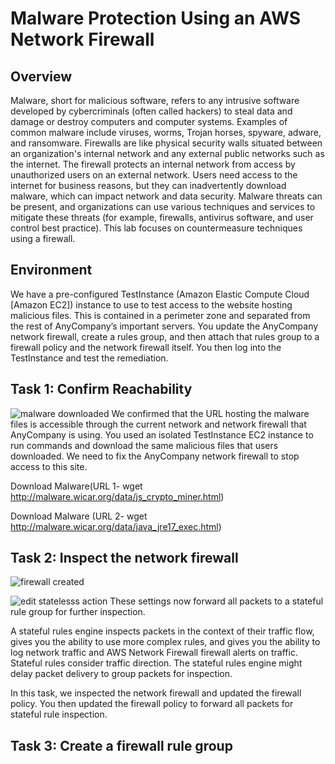 # Malware Protection Using an AWS Network Firewall

## Overview
Malware, short for malicious software, refers to any intrusive software developed by cybercriminals (often called hackers) to steal data and damage or destroy computers and computer systems. Examples of common malware include viruses, worms, Trojan horses, spyware, adware, and ransomware. Firewalls are like physical security walls situated between an organization's internal network and any external public networks such as the internet. The firewall protects an internal network from access by unauthorized users on an external network. Users need access to the internet for business reasons, but they can inadvertently download malware, which can impact network and data security. Malware threats can be present, and organizations can use various techniques and services to mitigate these threats (for example, firewalls, antivirus software, and user control best practice). This lab focuses on countermeasure techniques using a firewall.

## Environment
We have a pre-configured TestInstance (Amazon Elastic Compute Cloud [Amazon EC2]) instance to use to test access to the website hosting malicious files. This is contained in a perimeter zone and separated from the rest of AnyCompany’s important servers. You update the AnyCompany network firewall, create a rules group, and then attach that rules group to a firewall policy and the network firewall itself. You then log into the TestInstance and test the remediation.

## Task 1: Confirm Reachability
![malware downloaded](https://github.com/Cloud-Xplorer08/AWS-Network-Firewall/assets/71820244/b88d09de-9fb4-4373-8e4b-befc1eedd795)
We confirmed that the URL hosting the malware files is accessible through the current network and network firewall that AnyCompany is using. You used an isolated TestInstance EC2 instance to run commands and download the same malicious files that users downloaded. We need to fix the AnyCompany network firewall to stop access to this site.

Download Malware(URL 1- wget http://malware.wicar.org/data/js_crypto_miner.html)

Download Malware (URL 2- wget http://malware.wicar.org/data/java_jre17_exec.html)


## Task 2: Inspect the network firewall
![firewall created](https://github.com/Cloud-Xplorer08/AWS-Network-Firewall/assets/71820244/8b8a1b14-997c-4fdd-b38d-30b17302e5ec)

![edit statelesss action](https://github.com/Cloud-Xplorer08/AWS-Network-Firewall/assets/71820244/03b7143b-307c-494d-bcdb-e6b2d965ed24)
These settings now forward all packets to a stateful rule group for further inspection.

A stateful rules engine inspects packets in the context of their traffic flow, gives you the ability to use more complex rules, and gives you the ability to log network traffic and AWS Network Firewall firewall alerts on traffic. Stateful rules consider traffic direction. The stateful rules engine might delay packet delivery to group packets for inspection.

In this task, we inspected the network firewall and updated the firewall policy. You then updated the firewall policy to forward all packets for stateful rule inspection.

## Task 3: Create a firewall rule group



